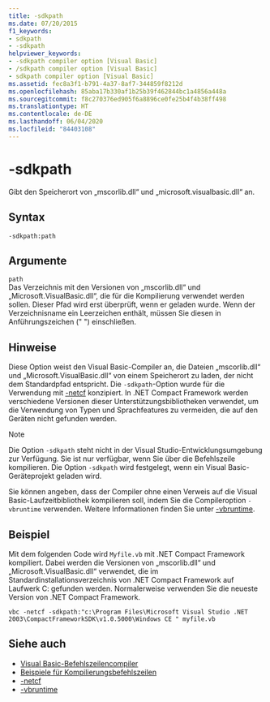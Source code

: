 ```yaml
---
title: -sdkpath
ms.date: 07/20/2015
f1_keywords:
- sdkpath
- -sdkpath
helpviewer_keywords:
- -sdkpath compiler option [Visual Basic]
- /sdkpath compiler option [Visual Basic]
- sdkpath compiler option [Visual Basic]
ms.assetid: fec8a3f1-b791-4a37-8af7-344859f8212d
ms.openlocfilehash: 85aba17b330af1b25b39f462844bc1a4856a448a
ms.sourcegitcommit: f8c270376ed905f6a8896ce0fe25b4f4b38ff498
ms.translationtype: HT
ms.contentlocale: de-DE
ms.lasthandoff: 06/04/2020
ms.locfileid: "84403108"
---
```

# <a name="-sdkpath"></a>-sdkpath
Gibt den Speicherort von „mscorlib.dll“ und „microsoft.visualbasic.dll“ an.  
  
## <a name="syntax"></a>Syntax  
  
```console  
-sdkpath:path  
```  
  
## <a name="arguments"></a>Argumente  
 `path`  
 Das Verzeichnis mit den Versionen von „mscorlib.dll“ und „Microsoft.VisualBasic.dll“, die für die Kompilierung verwendet werden sollen. Dieser Pfad wird erst überprüft, wenn er geladen wurde. Wenn der Verzeichnisname ein Leerzeichen enthält, müssen Sie diesen in Anführungszeichen (" ") einschließen.  
  
## <a name="remarks"></a>Hinweise  
 Diese Option weist den Visual Basic-Compiler an, die Dateien „mscorlib.dll“ und „Microsoft.VisualBasic.dll“ von einem Speicherort zu laden, der nicht dem Standardpfad entspricht. Die `-sdkpath`-Option wurde für die Verwendung mit [-netcf](netcf.md) konzipiert. In .NET Compact Framework werden verschiedene Versionen dieser Unterstützungsbibliotheken verwendet, um die Verwendung von Typen und Sprachfeatures zu vermeiden, die auf den Geräten nicht gefunden werden.  
  
> [!NOTE]
> Die Option `-sdkpath` steht nicht in der Visual Studio-Entwicklungsumgebung zur Verfügung. Sie ist nur verfügbar, wenn Sie über die Befehlszeile kompilieren. Die Option `-sdkpath` wird festgelegt, wenn ein Visual Basic-Geräteprojekt geladen wird.  
  
 Sie können angeben, dass der Compiler ohne einen Verweis auf die Visual Basic-Laufzeitbibliothek kompilieren soll, indem Sie die Compileroption `-vbruntime` verwenden. Weitere Informationen finden Sie unter [-vbruntime](vbruntime.md).  
  
## <a name="example"></a>Beispiel  
 Mit dem folgenden Code wird `Myfile.vb` mit .NET Compact Framework kompiliert. Dabei werden die Versionen von „mscorlib.dll“ und „Microsoft.VisualBasic.dll“ verwendet, die im Standardinstallationsverzeichnis von .NET Compact Framework auf Laufwerk C: gefunden werden. Normalerweise verwenden Sie die neueste Version von .NET Compact Framework.  
  
```console
vbc -netcf -sdkpath:"c:\Program Files\Microsoft Visual Studio .NET 2003\CompactFrameworkSDK\v1.0.5000\Windows CE " myfile.vb  
```  
  
## <a name="see-also"></a>Siehe auch

- [Visual Basic-Befehlszeilencompiler](index.md)
- [Beispiele für Kompilierungsbefehlszeilen](sample-compilation-command-lines.md)
- [-netcf](netcf.md)
- [-vbruntime](vbruntime.md)
